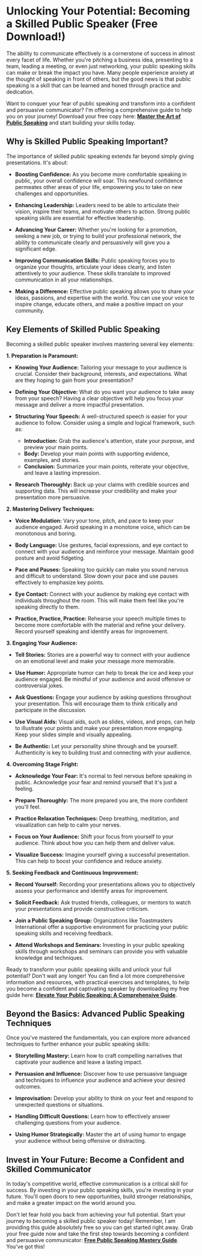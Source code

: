 # Unlocking Your Potential: Becoming a Skilled Public Speaker (Free Download!)

The ability to communicate effectively is a cornerstone of success in almost every facet of life. Whether you're pitching a business idea, presenting to a team, leading a meeting, or even just networking, your public speaking skills can make or break the impact you have. Many people experience anxiety at the thought of speaking in front of others, but the good news is that public speaking is a skill that can be learned and honed through practice and dedication.

Want to conquer your fear of public speaking and transform into a confident and persuasive communicator? I'm offering a comprehensive guide to help you on your journey! Download your free copy here: [**Master the Art of Public Speaking**](https://udemywork.com/skilled-public-speaker) and start building your skills today.

## Why is Skilled Public Speaking Important?

The importance of skilled public speaking extends far beyond simply giving presentations. It's about:

*   **Boosting Confidence:** As you become more comfortable speaking in public, your overall confidence will soar. This newfound confidence permeates other areas of your life, empowering you to take on new challenges and opportunities.

*   **Enhancing Leadership:** Leaders need to be able to articulate their vision, inspire their teams, and motivate others to action. Strong public speaking skills are essential for effective leadership.

*   **Advancing Your Career:** Whether you're looking for a promotion, seeking a new job, or trying to build your professional network, the ability to communicate clearly and persuasively will give you a significant edge.

*   **Improving Communication Skills:** Public speaking forces you to organize your thoughts, articulate your ideas clearly, and listen attentively to your audience. These skills translate to improved communication in all your relationships.

*   **Making a Difference:** Effective public speaking allows you to share your ideas, passions, and expertise with the world. You can use your voice to inspire change, educate others, and make a positive impact on your community.

## Key Elements of Skilled Public Speaking

Becoming a skilled public speaker involves mastering several key elements:

**1. Preparation is Paramount:**

*   **Knowing Your Audience:** Tailoring your message to your audience is crucial. Consider their background, interests, and expectations. What are they hoping to gain from your presentation?

*   **Defining Your Objective:** What do you want your audience to take away from your speech? Having a clear objective will help you focus your message and deliver a more impactful presentation.

*   **Structuring Your Speech:** A well-structured speech is easier for your audience to follow. Consider using a simple and logical framework, such as:
    *   **Introduction:** Grab the audience's attention, state your purpose, and preview your main points.
    *   **Body:** Develop your main points with supporting evidence, examples, and stories.
    *   **Conclusion:** Summarize your main points, reiterate your objective, and leave a lasting impression.

*   **Research Thoroughly:** Back up your claims with credible sources and supporting data. This will increase your credibility and make your presentation more persuasive.

**2. Mastering Delivery Techniques:**

*   **Voice Modulation:** Vary your tone, pitch, and pace to keep your audience engaged. Avoid speaking in a monotone voice, which can be monotonous and boring.

*   **Body Language:** Use gestures, facial expressions, and eye contact to connect with your audience and reinforce your message. Maintain good posture and avoid fidgeting.

*   **Pace and Pauses:** Speaking too quickly can make you sound nervous and difficult to understand. Slow down your pace and use pauses effectively to emphasize key points.

*   **Eye Contact:** Connect with your audience by making eye contact with individuals throughout the room. This will make them feel like you're speaking directly to them.

*   **Practice, Practice, Practice:** Rehearse your speech multiple times to become more comfortable with the material and refine your delivery. Record yourself speaking and identify areas for improvement.

**3. Engaging Your Audience:**

*   **Tell Stories:** Stories are a powerful way to connect with your audience on an emotional level and make your message more memorable.

*   **Use Humor:** Appropriate humor can help to break the ice and keep your audience engaged. Be mindful of your audience and avoid offensive or controversial jokes.

*   **Ask Questions:** Engage your audience by asking questions throughout your presentation. This will encourage them to think critically and participate in the discussion.

*   **Use Visual Aids:** Visual aids, such as slides, videos, and props, can help to illustrate your points and make your presentation more engaging. Keep your slides simple and visually appealing.

*   **Be Authentic:** Let your personality shine through and be yourself. Authenticity is key to building trust and connecting with your audience.

**4. Overcoming Stage Fright:**

*   **Acknowledge Your Fear:** It's normal to feel nervous before speaking in public. Acknowledge your fear and remind yourself that it's just a feeling.

*   **Prepare Thoroughly:** The more prepared you are, the more confident you'll feel.

*   **Practice Relaxation Techniques:** Deep breathing, meditation, and visualization can help to calm your nerves.

*   **Focus on Your Audience:** Shift your focus from yourself to your audience. Think about how you can help them and deliver value.

*   **Visualize Success:** Imagine yourself giving a successful presentation. This can help to boost your confidence and reduce anxiety.

**5. Seeking Feedback and Continuous Improvement:**

*   **Record Yourself:** Recording your presentations allows you to objectively assess your performance and identify areas for improvement.

*   **Solicit Feedback:** Ask trusted friends, colleagues, or mentors to watch your presentations and provide constructive criticism.

*   **Join a Public Speaking Group:** Organizations like Toastmasters International offer a supportive environment for practicing your public speaking skills and receiving feedback.

*   **Attend Workshops and Seminars:** Investing in your public speaking skills through workshops and seminars can provide you with valuable knowledge and techniques.

Ready to transform your public speaking skills and unlock your full potential? Don't wait any longer! You can find a lot more comprehensive information and resources, with practical exercises and templates, to help you become a confident and captivating speaker by downloading my free guide here: [**Elevate Your Public Speaking: A Comprehensive Guide**](https://udemywork.com/skilled-public-speaker).

## Beyond the Basics: Advanced Public Speaking Techniques

Once you've mastered the fundamentals, you can explore more advanced techniques to further enhance your public speaking skills:

*   **Storytelling Mastery:** Learn how to craft compelling narratives that captivate your audience and leave a lasting impact.

*   **Persuasion and Influence:** Discover how to use persuasive language and techniques to influence your audience and achieve your desired outcomes.

*   **Improvisation:** Develop your ability to think on your feet and respond to unexpected questions or situations.

*   **Handling Difficult Questions:** Learn how to effectively answer challenging questions from your audience.

*   **Using Humor Strategically:** Master the art of using humor to engage your audience without being offensive or distracting.

## Invest in Your Future: Become a Confident and Skilled Communicator

In today's competitive world, effective communication is a critical skill for success. By investing in your public speaking skills, you're investing in your future. You'll open doors to new opportunities, build stronger relationships, and make a greater impact on the world around you.

Don't let fear hold you back from achieving your full potential. Start your journey to becoming a skilled public speaker today! Remember, I am providing this guide absolutely free so you can get started right away. Grab your free guide now and take the first step towards becoming a confident and persuasive communicator: [**Free Public Speaking Mastery Guide**](https://udemywork.com/skilled-public-speaker). You've got this!
